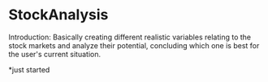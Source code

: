 # StockAnalysis

Introduction: Basically creating different realistic variables relating to the stock markets and analyze their potential, concluding which one is best for the user's current situation.

*just started 
